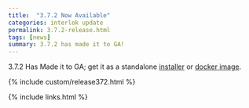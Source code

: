 ```yaml
---
title:  "3.7.2 Now Available"
categories: interlok update
permalink: 3.7.2-release.html
tags: [news]
summary: 3.7.2 has made it to GA!
---
```


3.7.2 Has Made it to GA; get it as a standalone [installer][] or [docker image][].

{% include custom/release372.html %}

[installer]: https://development.adaptris.net/installers/Interlok
[docker image]: https://hub.docker.com/r/adaptris/interlok/tags
{% include links.html %}
